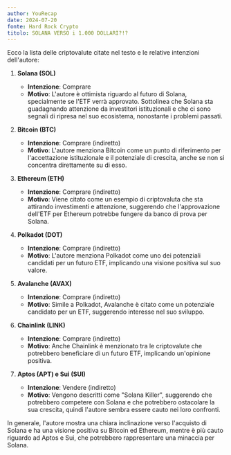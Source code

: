 ```yaml
---
author: YouRecap
date: 2024-07-20
fonte: Hard Rock Crypto
titolo: SOLANA VERSO i 1.000 DOLLARI?!?
---
```


Ecco la lista delle criptovalute citate nel testo e le relative intenzioni dell'autore:

1. **Solana (SOL)**
   - **Intenzione**: Comprare
   - **Motivo**: L'autore è ottimista riguardo al futuro di Solana, specialmente se l'ETF verrà approvato. Sottolinea che Solana sta guadagnando attenzione da investitori istituzionali e che ci sono segnali di ripresa nel suo ecosistema, nonostante i problemi passati.

2. **Bitcoin (BTC)**
   - **Intenzione**: Comprare (indiretto)
   - **Motivo**: L'autore menziona Bitcoin come un punto di riferimento per l'accettazione istituzionale e il potenziale di crescita, anche se non si concentra direttamente su di esso.

3. **Ethereum (ETH)**
   - **Intenzione**: Comprare (indiretto)
   - **Motivo**: Viene citato come un esempio di criptovaluta che sta attirando investimenti e attenzione, suggerendo che l'approvazione dell'ETF per Ethereum potrebbe fungere da banco di prova per Solana.

4. **Polkadot (DOT)**
   - **Intenzione**: Comprare (indiretto)
   - **Motivo**: L'autore menziona Polkadot come uno dei potenziali candidati per un futuro ETF, implicando una visione positiva sul suo valore.

5. **Avalanche (AVAX)**
   - **Intenzione**: Comprare (indiretto)
   - **Motivo**: Simile a Polkadot, Avalanche è citato come un potenziale candidato per un ETF, suggerendo interesse nel suo sviluppo.

6. **Chainlink (LINK)**
   - **Intenzione**: Comprare (indiretto)
   - **Motivo**: Anche Chainlink è menzionato tra le criptovalute che potrebbero beneficiare di un futuro ETF, implicando un'opinione positiva.

7. **Aptos (APT) e Sui (SUI)**
   - **Intenzione**: Vendere (indiretto)
   - **Motivo**: Vengono descritti come "Solana Killer", suggerendo che potrebbero competere con Solana e che potrebbero ostacolare la sua crescita, quindi l'autore sembra essere cauto nei loro confronti.

In generale, l'autore mostra una chiara inclinazione verso l'acquisto di Solana e ha una visione positiva su Bitcoin ed Ethereum, mentre è più cauto riguardo ad Aptos e Sui, che potrebbero rappresentare una minaccia per Solana.
